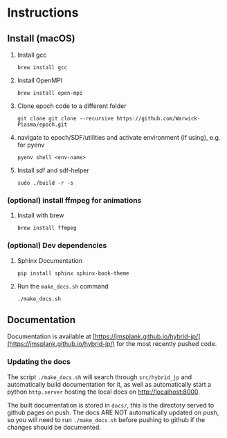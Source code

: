 # Instructions

## Install (macOS)

1. Install gcc

   `brew install gcc`

2. Install OpenMPI

   `brew install open-mpi`

3. Clone epoch code to a different folder

   `git clone git clone --recursive https://github.com/Warwick-Plasma/epoch.git`

4. navigate to epoch/SDF/utilities and activate environment (if using), e.g. for pyenv

   `pyenv shell <env-name>`

5. Install sdf and sdf-helper

   `sudo ./build -r -s`

### (optional) install ffmpeg for animations

1. Install with brew

   `brew install ffmpeg`

### (optional) Dev dependencies

1. Sphinx Documentation

   ```shell
   pip install sphinx sphinx-book-theme
   ```

2. Run the `make_docs.sh` command

   `./make_docs.sh`

## Documentation

Documentation is available at [https://jmsplank.github.io/hybrid-jp/](https://jmsplank.github.io/hybrid-jp/) for the most recently pushed code.

### Updating the docs

The script `./make_docs.sh` will search through `src/hybrid_jp` and automatically build documentation for it, as well as automatically start a python `http.server` hosting the local docs on [http://localhost:8000](http://localhost:8000).

The built documentation is stored in `docs/`, this is the directory served to github pages on push. The docs ARE NOT automatically updated on push, so you will need to run `./make_docs.sh` before pushing to github if the changes should be documented.
